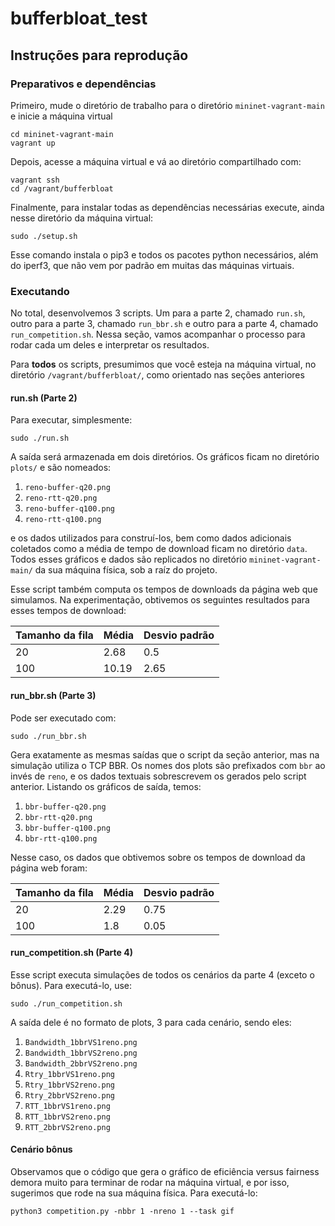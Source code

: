 # bufferbloat_test


## Instruções para reprodução

###  Preparativos e dependências
Primeiro, mude o diretório de trabalho para o diretório `mininet-vagrant-main` e inicie a máquina virtual

```shell
cd mininet-vagrant-main
vagrant up
```

Depois, acesse a máquina virtual e vá ao diretório compartilhado com:
```shell
vagrant ssh
cd /vagrant/bufferbloat
```

Finalmente, para instalar todas as dependências necessárias execute, ainda nesse diretório da máquina virtual:
```shell
sudo ./setup.sh
```

Esse comando instala o pip3 e todos os pacotes python necessários, além do iperf3, que não vem por padrão em muitas das máquinas virtuais.

### Executando

No total, desenvolvemos 3 scripts. Um para a parte 2, chamado `run.sh`, outro para a parte 3, chamado `run_bbr.sh` e outro para a parte 4, chamado `run_competition.sh`. Nessa seção, vamos acompanhar o processo para rodar cada um deles e interpretar os resultados.

Para **todos** os scripts, presumimos que você esteja na máquina virtual, no diretório `/vagrant/bufferbloat/`, como orientado nas seções anteriores

#### run.sh (Parte 2)

Para executar, simplesmente:
```shell
sudo ./run.sh
```

A saída será armazenada em dois diretórios. Os gráficos ficam no diretório `plots/` e são nomeados:
1. `reno-buffer-q20.png`
1. `reno-rtt-q20.png`
1. `reno-buffer-q100.png`
1. `reno-rtt-q100.png`

e os dados utilizados para construí-los, bem como dados adicionais coletados como a média de tempo de download ficam no diretório `data`. Todos esses gráficos e dados são replicados no diretório `mininet-vagrant-main/` da sua máquina física, sob a raíz do projeto.

Esse script também computa os tempos de downloads da página web que simulamos. Na experimentação, obtivemos os seguintes resultados para esses tempos de download:

| Tamanho da fila | Média | Desvio padrão |
|-----------------|-------|----------------|
| 20              | 2.68  | 0.5            |
| 100             | 10.19 | 2.65           |


#### run_bbr.sh (Parte 3)
Pode ser executado com:
```shell
sudo ./run_bbr.sh
```

Gera exatamente as mesmas saídas que o script da seção anterior, mas na simulação utiliza o TCP BBR. Os nomes dos plots são prefixados com `bbr` ao invés de `reno`, e os dados textuais sobrescrevem os gerados pelo script anterior. Listando os gráficos de saída, temos:
1. `bbr-buffer-q20.png`
1. `bbr-rtt-q20.png`
1. `bbr-buffer-q100.png`
1. `bbr-rtt-q100.png`

Nesse caso, os dados que obtivemos sobre os tempos de download da página web foram:

| Tamanho da fila | Média | Desvio padrão |
|-----------------|-------|----------------|
| 20              | 2.29  | 0.75            |
| 100             | 1.8 | 0.05           |

#### run_competition.sh (Parte 4)
Esse script executa simulações de todos os cenários da parte 4 (exceto o bônus). Para executá-lo, use:

```shell
sudo ./run_competition.sh
```

A saída dele é no formato de plots, 3 para cada cenário, sendo eles:
1. `Bandwidth_1bbrVS1reno.png`
1. `Bandwidth_1bbrVS2reno.png`
1. `Bandwidth_2bbrVS2reno.png`
1. `Rtry_1bbrVS1reno.png`
1. `Rtry_1bbrVS2reno.png`
1. `Rtry_2bbrVS2reno.png`
1. `RTT_1bbrVS1reno.png`
1. `RTT_1bbrVS2reno.png`
1. `RTT_2bbrVS2reno.png`


#### Cenário bônus
Observamos que o código que gera o gráfico de eficiência versus fairness demora muito para terminar de rodar na máquina virtual, e por isso, sugerimos que rode na sua máquina física. Para executá-lo:
```shell
python3 competition.py -nbbr 1 -nreno 1 --task gif
```
